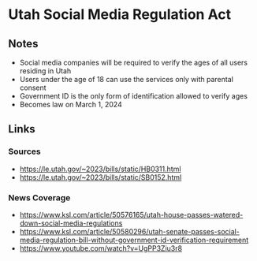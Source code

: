 # Utah Social Media Regulation Act

## Notes

* Social media companies will be required to verify the ages of all users residing in Utah
* Users under the age of 18 can use the services only with parental consent
* Government ID is the only form of identification allowed to verify ages
* Becomes law on March 1, 2024

## Links

### Sources

* https://le.utah.gov/~2023/bills/static/HB0311.html
* https://le.utah.gov/~2023/bills/static/SB0152.html

### News Coverage

* https://www.ksl.com/article/50576165/utah-house-passes-watered-down-social-media-regulations
* https://www.ksl.com/article/50580296/utah-senate-passes-social-media-regulation-bill-without-government-id-verification-requirement
* https://www.youtube.com/watch?v=UgPP3Ziu3r8
